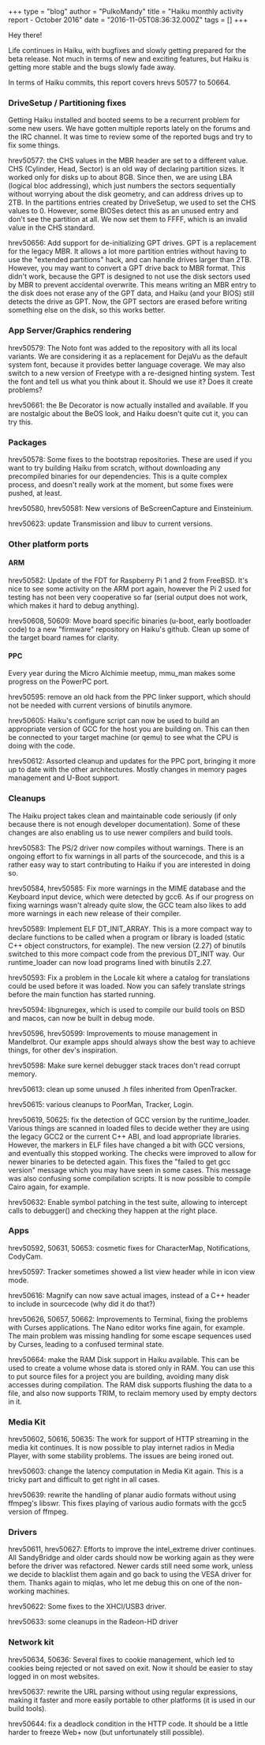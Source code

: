 +++
type = "blog"
author = "PulkoMandy"
title = "Haiku monthly activity report - October 2016"
date = "2016-11-05T08:36:32.000Z"
tags = []
+++

Hey there!

Life continues in Haiku, with bugfixes and slowly getting prepared for the beta release. Not much in terms of new and exciting features, but Haiku is getting more stable and the bugs slowly fade away.

In terms of Haiku commits, this report covers hrevs 50577 to 50664.

<!--more-->

<h3>DriveSetup / Partitioning fixes</h3>

Getting Haiku installed and booted seems to be a recurrent problem for some new users. We have gotten multiple reports lately on the forums and the IRC channel. It was time to review some of the reported bugs and try to fix some things.

hrev50577: the CHS values in the MBR header are set to a different value. CHS (Cylinder, Head, Sector) is an old way of declaring partition sizes. It worked only for disks up to about 8GB. Since then, we are using LBA (logical bloc addressing), which just numbers the sectors sequentially without worrying about the disk geometry, and can address drives up to 2TB. In the partitions entries created by DriveSetup, we used to set the CHS values to 0. However, some BIOSes detect this as an unused entry and don't see the partition at all. We now set them to FFFF, which is an invalid value in the CHS standard.

hrev50656: Add support for de-initializing GPT drives. GPT is a replacement for the legacy MBR. It allows a lot more partition entries without having to use the "extended partitions" hack, and can handle drives larger than 2TB. However, you may want to convert a GPT drive back to MBR format. This didn't work, because the GPT is designed to not use the disk sectors used by MBR to prevent accidental overwrite. This means writing an MBR entry to the disk does not erase any of the GPT data, and Haiku (and your BIOS) still detects the drive as GPT. Now, the GPT sectors are erased before writing something else on the disk, so this works better.

<h3>App Server/Graphics rendering</h3>

hrev50579: The Noto font was added to the repository with all its local variants. We are considering it as a replacement for DejaVu as the default system font, because it provides better language coverage. We may also switch to a new version of Freetype with a re-designed hinting system. Test the font and tell us what you think about it. Should we use it? Does it create problems?

hrev50661: the Be Decorator is now actually installed and available. If you are nostalgic about the BeOS look, and Haiku doesn't quite cut it, you can try this.

<h3>Packages</h3>

hrev50578: Some fixes to the bootstrap repositories. These are used if you want to try building Haiku from scratch, without downloading any precompiled binaries for our dependencies. This is a quite complex process, and doesn't really work at the moment, but some fixes were pushed, at least.

hrev50580, hrev50581: New versions of BeScreenCapture and Einsteinium.

hrev50623: update Transmission and libuv to current versions.

<h3>Other platform ports</h3>


<h4>ARM</h4>

hrev50582: Update of the FDT for Raspberry Pi 1 and 2 from FreeBSD. It's nice to see some activity on the ARM port again, however the Pi 2 used for testing has not been very cooperative so far (serial output does not work, which makes it hard to debug anything).

hrev50608, 50609: Move board specific binaries (u-boot, early bootloader code) to a new "firmware" repository on Haiku's github. Clean up some of the target board names for clarity.

<h4>PPC</h4>

Every year during the Micro Alchimie meetup, mmu_man makes some progress on the PowerPC port.

hrev50595: remove an old hack from the PPC linker support, which should not be needed with current versions of binutils anymore.

hrev50605: Haiku's configure script can now be used to build an appropriate version of GCC for the host you are building on. This can then be connected to your target machine (or qemu) to see what the CPU is doing with the code.

hrev50612: Assorted cleanup and updates for the PPC port, bringing it more up to date with the other architectures. Mostly changes in memory pages management and U-Boot support.

<h3>Cleanups</h3>

The Haiku project takes clean and maintainable code seriously (if only because there is not enough developer documentation). Some of these changes are also enabling us to use newer compilers and build tools.

hrev50583: The PS/2 driver now compiles without warnings. There is an ongoing effort to fix warnings in all parts of the sourcecode, and this is a rather easy way to start contributing to Haiku if you are interested in doing so.

hrev50584, hrev50585: Fix more warnings in the MIME database and the Keyboard input device, which were detected by gcc6. As if our progress on fixing warnings wasn't already quite slow, the GCC team also likes to add more warnings in each new release of their compiler.

hrev50589: Implement ELF DT_INIT_ARRAY. This is a more compact way to declare functions to be called when a program or library is loaded (static C++ object constructors, for example). The new version (2.27) of binutils switched to this more compact code from the previous DT_INIT way. Our runtime_loader can now load programs lined with binutils 2.27.

hrev50593: Fix a problem in the Locale kit where a catalog for translations could be used before it was loaded. Now you can safely translate strings before the main function has started running.

hrev50594: libgnuregex, which is used to compile our build tools on BSD and macos, can now be built in debug mode.

hrev50596, hrev50599: Improvements to mouse management in Mandelbrot. Our example apps should always show the best way to achieve things, for other dev's inspiration.

hrev50598: Make sure kernel debugger stack traces don't read corrupt memory.

hrev50613: clean up some unused .h files inherited from OpenTracker.

hrev50615: various cleanups to PoorMan, Tracker, Login.

hrev50619, 50625: fix the detection of GCC version by the runtime_loader. Various things are scanned in loaded files to decide wether they are using the legacy GCC2 or the current C++ ABI, and load appropriate libraries. However, the markers in ELF files have changed a bit with GCC versions, and eventually this stopped working. The checks were improved to allow for newer binaries to be detected again. This fixes the "failed to get gcc version" message which you may have seen in some cases. This message was also confusing some compilation scripts. It is now possible to compile Cairo again, for example.

hrev50632: Enable symbol patching in the test suite, allowing to intercept calls to debugger() and checking they happen at the right place.

<h3>Apps</h3>

hrev50592, 50631, 50653: cosmetic fixes for CharacterMap, Notifications, CodyCam.

hrev50597: Tracker sometimes showed a list view header while in icon view mode.

hrev50616: Magnify can now save actual images, instead of a C++ header to include in sourcecode (why did it do that?)

hrev50626, 50657, 50662: Improvements to Terminal, fixing the problems with Curses applications. The Nano editor works fine again, for example. The main problem was missing handling for some escape sequences used by Curses, leading to a confused terminal state.

hrev50664: make the RAM Disk support in Haiku available. This can be used to create a volume whose data is stored only in RAM. You can use this to put source files for a project you are building, avoiding many disk accesses during compilation. The RAM disk supports flushing the data to a file, and also now supports TRIM, to reclaim memory used by empty dectors in it.

<h3>Media Kit</h3>

hrev50602, 50616, 50635: The work for support of HTTP streaming in the media kit continues. It is now possible to play internet radios in Media Player, with some stability problems. The issues are being ironed out.

hrev50603: change the latency computation in Media Kit again. This is a tricky part and difficult to get right in all cases.

hrev50639: rewrite the handling of planar audio formats without using ffmpeg's libswr. This fixes playing of various audio formats with the gcc5 version of ffmpeg.

<h3>Drivers</h3>

hrev50611, hrev50627: Efforts to improve the intel_extreme driver continues. All SandyBridge and older cards should now be working again as they were before the driver was refactored. Newer cards still need some work, unless we decide to blacklist them again and go back to using the VESA driver for them. Thanks again to miqlas, who let me debug this on one of the non-working machines.

hrev50622: Some fixes to the XHCI/USB3 driver.

hrev50633: some cleanups in the Radeon-HD driver

<h3>Network kit</h3>

hrev50634, 50636: Several fixes to cookie management, which led to cookies being rejected or not saved on exit. Now it should be easier to stay logged in on most websites.

hrev50637: rewrite the URL parsing without using regular expressions, making it faster and more easily portable to other platforms (it is used in our build tools).

hrev50644: fix a deadlock condition in the HTTP code. It should be a little harder to freeze Web+ now (but unfortunately still possible).